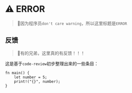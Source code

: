 # ⚠️ ERROR

> 📌因为程序员`don't care warning`，所以这里标题是`ERROR`



## 反馈

> 🥰有的兄弟，这里真的有反馈！！！

这是基于`code-review`初步整理出来的一些条目：


<!-- ```java,editable

public class Main{
        public static void main(String[] args) {
        System.out.println("hello world");
    }
}
``` -->

```rust,editable
fn main() {
    let number = 5;
    print!("{}", number);
}
```